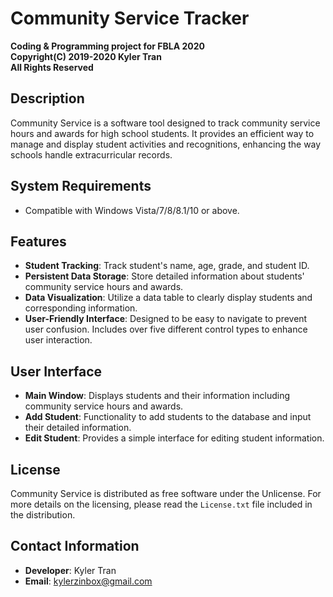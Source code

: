 # Community Service Tracker

**Coding & Programming project for FBLA 2020**  
**Copyright(C) 2019-2020 Kyler Tran**  
**All Rights Reserved**

## Description
Community Service is a software tool designed to track community service hours and awards for high school students. It provides an efficient way to manage and display student activities and recognitions, enhancing the way schools handle extracurricular records.

## System Requirements
- Compatible with Windows Vista/7/8/8.1/10 or above.

## Features
- **Student Tracking**: Track student's name, age, grade, and student ID.
- **Persistent Data Storage**: Store detailed information about students' community service hours and awards.
- **Data Visualization**: Utilize a data table to clearly display students and corresponding information.
- **User-Friendly Interface**: Designed to be easy to navigate to prevent user confusion. Includes over five different control types to enhance user interaction.

## User Interface
- **Main Window**: Displays students and their information including community service hours and awards.
- **Add Student**: Functionality to add students to the database and input their detailed information.
- **Edit Student**: Provides a simple interface for editing student information.

## License
Community Service is distributed as free software under the Unlicense. For more details on the licensing, please read the `License.txt` file included in the distribution.

## Contact Information
- **Developer**: Kyler Tran
- **Email**: [kylerzinbox@gmail.com](mailto:kylerzinbox@gmail.com)
